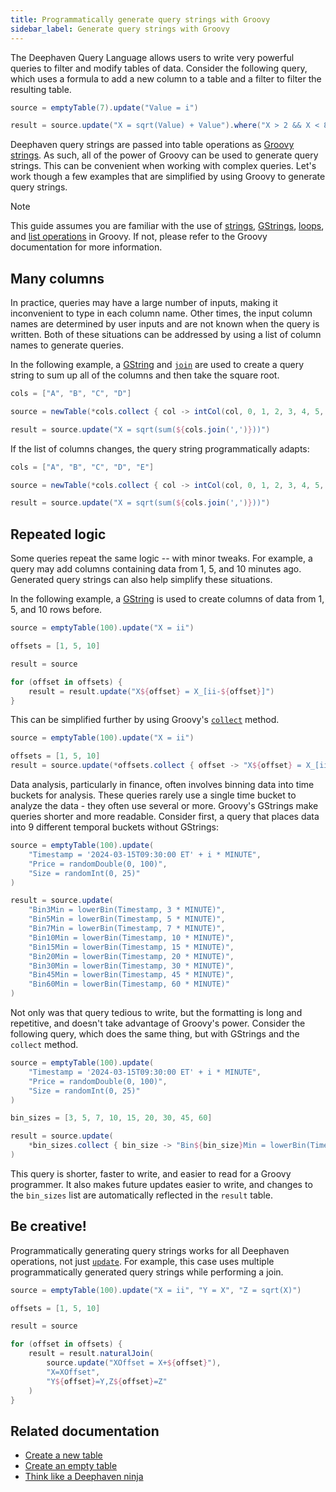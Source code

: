 ```yaml
---
title: Programmatically generate query strings with Groovy
sidebar_label: Generate query strings with Groovy
---
```


The Deephaven Query Language allows users to write very powerful queries to filter and modify tables of data. Consider the following query, which uses a formula to add a new column to a table and a filter to filter the resulting table.

<!--TODO: add filter and formula links when https://deephaven.atlassian.net/jira/software/projects/DOC/boards/8?selectedIssue=DOC-905 is complete-->

```groovy order=result,source
source = emptyTable(7).update("Value = i")

result = source.update("X = sqrt(Value) + Value").where("X > 2 && X < 8")
```

Deephaven query strings are passed into table operations as [Groovy strings](https://groovy-lang.org/syntax.html#_string_literals). As such, all of the power of Groovy can be used to generate query strings. This can be convenient when working with complex queries. Let's work though a few examples that are simplified by using Groovy to generate query strings.

> [!NOTE]
> This guide assumes you are familiar with the use of [strings](https://groovy-lang.org/syntax.html#_string_literals), [GStrings](https://groovy-lang.org/syntax.html#_gstring), [loops](https://groovy-lang.org/syntax.html#_looping_structures), and [list operations](https://groovy-lang.org/syntax.html#_lists) in Groovy. If not, please refer to the Groovy documentation for more information.

## Many columns

In practice, queries may have a large number of inputs, making it inconvenient to type in each column name. Other times, the input column names are determined by user inputs and are not known when the query is written. Both of these situations can be addressed by using a list of column names to generate queries.

In the following example, a [GString](https://groovy-lang.org/syntax.html#_gstring) and [`join`](https://groovy-lang.org/groovy-dev-kit.html#_working_with_collections) are used to create a query string to sum up all of the columns and then take the square root.

```groovy order=result,source
cols = ["A", "B", "C", "D"]

source = newTable(*cols.collect { col -> intCol(col, 0, 1, 2, 3, 4, 5, 6) })

result = source.update("X = sqrt(sum(${cols.join(',')}))")
```

If the list of columns changes, the query string programmatically adapts:

```groovy order=result,source
cols = ["A", "B", "C", "D", "E"]

source = newTable(*cols.collect { col -> intCol(col, 0, 1, 2, 3, 4, 5, 6) })

result = source.update("X = sqrt(sum(${cols.join(',')}))")
```

## Repeated logic

Some queries repeat the same logic -- with minor tweaks. For example, a query may add columns containing data from 1, 5, and 10 minutes ago. Generated query strings can also help simplify these situations.

In the following example, a [GString](https://groovy-lang.org/syntax.html#_gstring) is used to create columns of data from 1, 5, and 10 rows before.

```groovy order=result,source
source = emptyTable(100).update("X = ii")

offsets = [1, 5, 10]

result = source

for (offset in offsets) {
    result = result.update("X${offset} = X_[ii-${offset}]")
}
```

This can be simplified further by using Groovy's [`collect`](https://groovy-lang.org/groovy-dev-kit.html#_working_with_collections) method.

```groovy order=result,source
source = emptyTable(100).update("X = ii")

offsets = [1, 5, 10]
result = source.update(*offsets.collect { offset -> "X${offset} = X_[ii-${offset}]" })
```

Data analysis, particularly in finance, often involves binning data into time buckets for analysis. These queries rarely use a single time bucket to analyze the data - they often use several or more. Groovy's GStrings make queries shorter and more readable. Consider first, a query that places data into 9 different temporal buckets without GStrings:

```groovy order=result,source
source = emptyTable(100).update(
    "Timestamp = '2024-03-15T09:30:00 ET' + i * MINUTE",
    "Price = randomDouble(0, 100)",
    "Size = randomInt(0, 25)"
)

result = source.update(
    "Bin3Min = lowerBin(Timestamp, 3 * MINUTE)",
    "Bin5Min = lowerBin(Timestamp, 5 * MINUTE)",
    "Bin7Min = lowerBin(Timestamp, 7 * MINUTE)",
    "Bin10Min = lowerBin(Timestamp, 10 * MINUTE)",
    "Bin15Min = lowerBin(Timestamp, 15 * MINUTE)",
    "Bin20Min = lowerBin(Timestamp, 20 * MINUTE)",
    "Bin30Min = lowerBin(Timestamp, 30 * MINUTE)",
    "Bin45Min = lowerBin(Timestamp, 45 * MINUTE)",
    "Bin60Min = lowerBin(Timestamp, 60 * MINUTE)"
)
```

Not only was that query tedious to write, but the formatting is long and repetitive, and doesn't take advantage of Groovy's power. Consider the following query, which does the same thing, but with GStrings and the `collect` method.

```groovy order=result,source
source = emptyTable(100).update(
    "Timestamp = '2024-03-15T09:30:00 ET' + i * MINUTE",
    "Price = randomDouble(0, 100)",
    "Size = randomInt(0, 25)"
)

bin_sizes = [3, 5, 7, 10, 15, 20, 30, 45, 60]

result = source.update(
    *bin_sizes.collect { bin_size -> "Bin${bin_size}Min = lowerBin(Timestamp, ${bin_size} * MINUTE)" }
)
```

This query is shorter, faster to write, and easier to read for a Groovy programmer. It also makes future updates easier to write, and changes to the `bin_sizes` list are automatically reflected in the `result` table.

## Be creative!

Programmatically generating query strings works for all Deephaven operations, not just [`update`](../reference/table-operations/select/update.md). For example, this case uses multiple programmatically generated query strings while performing a join.

```groovy order=result,source
source = emptyTable(100).update("X = ii", "Y = X", "Z = sqrt(X)")

offsets = [1, 5, 10]

result = source

for (offset in offsets) {
    result = result.naturalJoin(
        source.update("XOffset = X+${offset}"),
        "X=XOffset",
        "Y${offset}=Y,Z${offset}=Z"
    )
}
```

## Related documentation

<!--TODO: add links when https://deephaven.atlassian.net/jira/software/projects/DOC/boards/8?selectedIssue=DOC-905 is complete
- [Built-in query language constants]
- [Built-in query language variables]
- [Built-in query language functions]
- [Formulas in query strings]
- [Filters]
- [Operators]
- [Groovy variables]
- [Groovy functions]
- [Groovy classes]
-->

- [Create a new table](./new-and-empty-table.md#newtable)
- [Create an empty table](./new-and-empty-table.md#emptytable)
- [Think like a Deephaven ninja](../conceptual/ninja.md)
